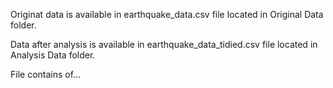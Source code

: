 Originat data is available in earthquake_data.csv file located in Original Data folder.

Data after analysis is available in earthquake_data_tidied.csv file located in Analysis Data folder.

File contains of...
